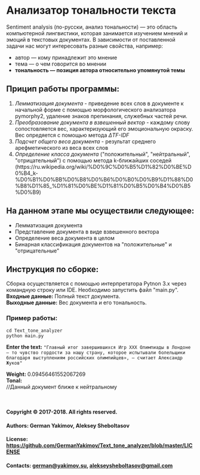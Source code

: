# Анализатор тональности текста

Sentiment analysis (по-русски, анализ тональности) — это область компьютерной лингвистики, которая занимается изучением мнений и эмоций в текстовых документах.
В зависимости от поставленной задачи нас могут интересовать разные свойства, например:
<ul>
    <li>автор — кому принадлежит это мнение</li>
    <li>тема — о чем говорится во мнении</li>
    <li><b>тональность — позиция автора относительно упомянутой темы</b></li>
</ul>

## Прицип работы программы:
<ol>
    <li><i>Лемматизация документа</i> - приведение всех слов в документе к начальной форме с помощью морфологического анализатора pymorphy2, удаление знаков препинания, служебных частей речи.</li>
    <li><i>Преобразование документа в взвешенный вектор</i> - каждому слову сопостовляется вес, характеризующий его эмоциональную окраску. Вес опредяется с помощью метода <i>ΔTF-IDF</i></li>
    <li><i>Подсчет общего веса документа</i> - результат среднего арефметического из веса всех слов</li>
    <li><i>Определение класса документа</i> ("положительный", "нейтральный", "отрицательный") с помощью метода k-ближайших соседей (https://ru.wikipedia.org/wiki/%D0%9C%D0%B5%D1%82%D0%BE%D0%B4_k-%D0%B1%D0%BB%D0%B8%D0%B6%D0%B0%D0%B9%D1%88%D0%B8%D1%85_%D1%81%D0%BE%D1%81%D0%B5%D0%B4%D0%B5%D0%B9)</li>        
</ol>

## На данном этапе мы осуществили следующее:
<ul>
    <li>Лемматизация документа</li>
    <li>Представление документа в виде взвешенного вектора</li>
    <li>Определение веса документа в целом</li>
    <li>Бинарная классификация документов на "положительные" и "отрицательные"</li>
</ul>

## Инструкция по сборке:
Сборка осуществляется с помощью интерпретатора Pytnon 3.x через командную строку или IDE. Необходимо запустить файл "main.py".
<br><b>Входные данные:</b> Полный текст документа.
<br><b>Выходные данные:</b> Вес документа и его тональность.

### Пример работы:

`cd Text_tone_analyzer`
<br>`python main.py`


<b>Enter the text:</b> `"Главный итог завершившихся Игр ХХХ Олимпиады в Лондоне – то чувство гордости
за нашу страну, которое испытывали болельщики благодаря выступлениям российских олимпийцев»,
— считает Александр Жуков"`

<b>Weight: </b> 0.09456461552067269
<br><b>Tonal: </b> 
<br> //Данный документ ближе к нейтральному

<br>

#### Copyright © 2017-2018. All rights reserved.
#### Authors: German Yakimov, Aleksey Sheboltasov
#### License: https://github.com/GermanYakimov/Text_tone_analyzer/blob/master/LICENSE
#### Contacts: german@yakimov.su, alekseysheboltasov@gmail.com
